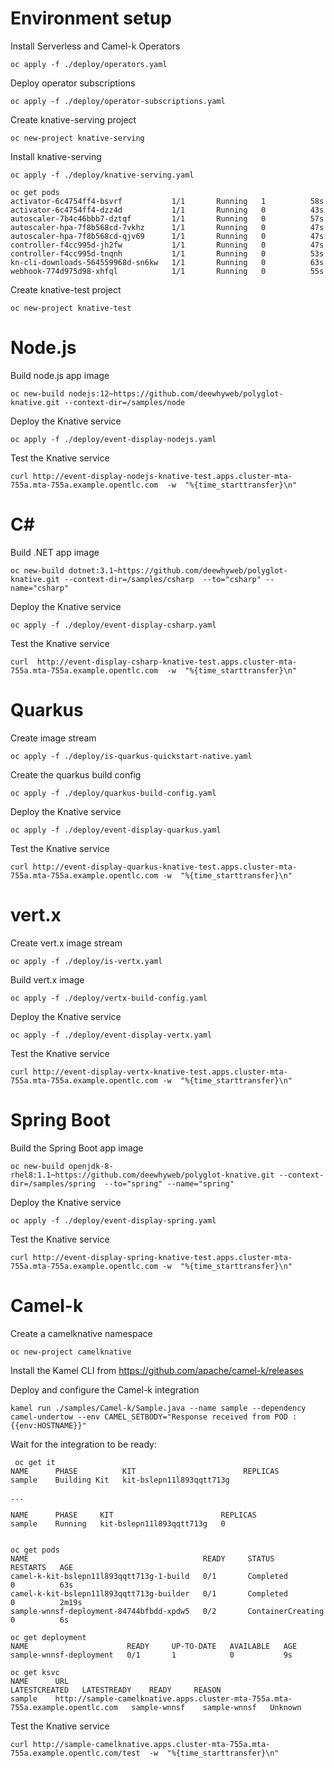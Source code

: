 # Environment setup

Install Serverless and Camel-k Operators

`oc apply -f ./deploy/operators.yaml`

Deploy operator subscriptions

`oc apply -f ./deploy/operator-subscriptions.yaml`

Create knative-serving project

`oc new-project knative-serving`

Install knative-serving

`oc apply -f ./deploy/knative-serving.yaml`

```
oc get pods
activator-6c4754ff4-bsvrf           1/1       Running   1          58s
activator-6c4754ff4-dzz4d           1/1       Running   0          43s
autoscaler-7b4c46bbb7-dztqf         1/1       Running   0          57s
autoscaler-hpa-7f8b568cd-7vkhz      1/1       Running   0          47s
autoscaler-hpa-7f8b568cd-qjv69      1/1       Running   0          47s
controller-f4cc995d-jh2fw           1/1       Running   0          47s
controller-f4cc995d-tnqnh           1/1       Running   0          53s
kn-cli-downloads-564559968d-sn6kw   1/1       Running   0          63s
webhook-774d975d98-xhfql            1/1       Running   0          55s
```

Create knative-test project

`oc new-project knative-test`

# Node.js

Build node.js app image

`oc new-build nodejs:12~https://github.com/deewhyweb/polyglot-knative.git --context-dir=/samples/node`

Deploy the Knative service

`oc apply -f ./deploy/event-display-nodejs.yaml`

Test the Knative service

`curl http://event-display-nodejs-knative-test.apps.cluster-mta-755a.mta-755a.example.opentlc.com  -w  "%{time_starttransfer}\n"`


# C#

Build .NET app image

`oc new-build dotnet:3.1~https://github.com/deewhyweb/polyglot-knative.git --context-dir=/samples/csharp  --to="csharp" --name="csharp"`

Deploy the Knative service

`oc apply -f ./deploy/event-display-csharp.yaml`

Test the Knative service

`curl  http://event-display-csharp-knative-test.apps.cluster-mta-755a.mta-755a.example.opentlc.com  -w  "%{time_starttransfer}\n"`

# Quarkus

Create image stream

`oc apply -f ./deploy/is-quarkus-quickstart-native.yaml`

Create the quarkus build config

`oc apply -f ./deploy/quarkus-build-config.yaml`

Deploy the Knative service

`oc apply -f ./deploy/event-display-quarkus.yaml`

Test the Knative service

`curl http://event-display-quarkus-knative-test.apps.cluster-mta-755a.mta-755a.example.opentlc.com -w  "%{time_starttransfer}\n"`

# vert.x

Create vert.x image stream

`oc apply -f ./deploy/is-vertx.yaml`

Build vert.x image

`oc apply -f ./deploy/vertx-build-config.yaml`

Deploy the Knative service

`oc apply -f ./deploy/event-display-vertx.yaml`

Test the Knative service

`curl http://event-display-vertx-knative-test.apps.cluster-mta-755a.mta-755a.example.opentlc.com -w  "%{time_starttransfer}\n"`

 # Spring Boot

 Build the Spring Boot app image

 `oc new-build openjdk-8-rhel8:1.1~https://github.com/deewhyweb/polyglot-knative.git --context-dir=/samples/spring  --to="spring" --name="spring"`

Deploy the Knative service

`oc apply -f ./deploy/event-display-spring.yaml`

Test the Knative service

`curl http://event-display-spring-knative-test.apps.cluster-mta-755a.mta-755a.example.opentlc.com -w  "%{time_starttransfer}\n"`

# Camel-k

Create a camelknative namespace

`oc new-project camelknative`

Install the Kamel CLI from https://github.com/apache/camel-k/releases

Deploy and configure the Camel-k integration

`kamel run ./samples/Camel-k/Sample.java --name sample --dependency camel-undertow --env CAMEL_SETBODY="Response received from POD : {{env:HOSTNAME}}"`

Wait for the integration to be ready:

```
 oc get it
NAME      PHASE          KIT                        REPLICAS
sample    Building Kit   kit-bslepn11l893qqtt713g 

...

NAME      PHASE     KIT                        REPLICAS
sample    Running   kit-bslepn11l893qqtt713g   0


oc get pods
NAME                                       READY     STATUS              RESTARTS   AGE
camel-k-kit-bslepn11l893qqtt713g-1-build   0/1       Completed           0          63s
camel-k-kit-bslepn11l893qqtt713g-builder   0/1       Completed           0          2m19s
sample-wnnsf-deployment-84744bfbdd-xpdw5   0/2       ContainerCreating   0          6s

oc get deployment
NAME                      READY     UP-TO-DATE   AVAILABLE   AGE
sample-wnnsf-deployment   0/1       1            0           9s

oc get ksvc      
NAME      URL                                                                             LATESTCREATED   LATESTREADY    READY     REASON
sample    http://sample-camelknative.apps.cluster-mta-755a.mta-755a.example.opentlc.com   sample-wnnsf    sample-wnnsf   Unknown   

```

Test the Knative service

`curl http://sample-camelknative.apps.cluster-mta-755a.mta-755a.example.opentlc.com/test  -w  "%{time_starttransfer}\n"`